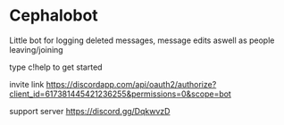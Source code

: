 # Cephalobot

Little bot for logging deleted messages, message edits aswell as people leaving/joining

type c!help to get started

invite link 
https://discordapp.com/api/oauth2/authorize?client_id=617381445421236255&permissions=0&scope=bot

support server
https://discord.gg/DqkwvzD
